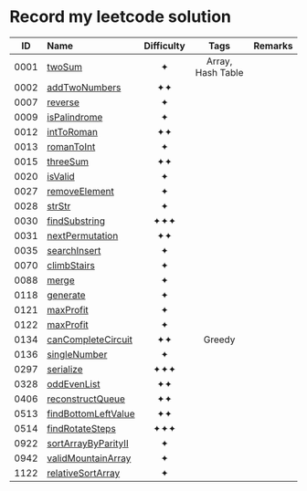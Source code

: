 # Record my leetcode solution

| ID | Name | Difficulty | Tags | Remarks |
| :---: | :--- | :---: | :---: | :--- |
| 0001 | [twoSum](./code/0001_twoSum.js) | ✦ | Array, Hash Table |
| 0002 | [addTwoNumbers](./code/0002_addTwoNumbers.js) | ✦✦ |  |
| 0007 | [reverse](./code/0007_reverse.js) | ✦ |  |  |
| 0009 | [isPalindrome](./code/0009_isPalindrome.js) | ✦ |  |  |
| 0012 | [intToRoman](./code/0012_intToRoman.js) | ✦✦ |  |  |
| 0013 | [romanToInt](./code/0013_romanToInt.js) | ✦ |  |  |
| 0015 | [threeSum](./code/0015_threeSum.js) | ✦✦ |  |  |
| 0020 | [isValid](./code/0020_isValid.js) | ✦ |  |  |
| 0027 | [removeElement](./code/0027_removeElement.js) | ✦ |  |  |
| 0028 | [strStr](./code/0028_strStr.js) | ✦ |  |  |
| 0030 | [findSubstring](./code/0030_findSubstring.js) | ✦✦✦ |  |  |
| 0031 | [nextPermutation](./code/0031_nextPermutation.js) | ✦✦ |  |  |
| 0035 | [searchInsert](./code/0035_searchInsert.js) | ✦ |  |  |
| 0070 | [climbStairs](./code/0070_climbStairs.js) | ✦ |  |  |
| 0088 | [merge](./code/0088_merge.js) | ✦ |  |  |
| 0118 | [generate](./code/0118_generate.js) | ✦ |  |  |
| 0121 | [maxProfit](./code/0121_maxProfit.js) | ✦ |  |  |
| 0122 | [maxProfit](./code/0122_maxProfit.js) | ✦ |  |  |
| 0134 | [canCompleteCircuit](./code/0134_canCompleteCircuit.js) | ✦✦ | Greedy |  |
| 0136 | [singleNumber](./code/0136_singleNumber.js) | ✦ |  |  |
| 0297 | [serialize](./code/0297_serialize.js) | ✦✦✦ |  |  |
| 0328 | [oddEvenList](./code/0328_oddEvenList.js) | ✦✦ |  |  |
| 0406 | [reconstructQueue](./code/0406_reconstructQueue.js) | ✦✦ |  |  |
| 0513 | [findBottomLeftValue](./code/0513_findBottomLeftValue.js) | ✦✦ |  |  |
| 0514 | [findRotateSteps](./code/0514_findRotateSteps.js) | ✦✦✦ |  |  |
| 0922 | [sortArrayByParityII](./code/0922_sortArrayByParityII.js) | ✦ |  |  |
| 0942 | [validMountainArray](./code/0942_validMountainArray.js) | ✦ |  |  |
| 1122 | [relativeSortArray](./code/1122_relativeSortArray.js) | ✦ |  |  |